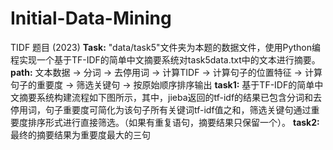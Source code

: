 # Initial-Data-Mining

TIDF 题目 (2023) 
**Task:**
"data/task5"文件夹为本题的数据文件，使用Python编程实现一个基于TF-IDF的简单中文摘要系统对task5data.txt中的文本进行摘要。
**path:**
文本数据 -> 分词 -> 去停用词 -> 计算TIDF -> 计算句子的位置特征 -> 计算句子的重要度 -> 筛选关键句 -> 按原始顺序排序输出
**task1:** 
基于TF-IDF的简单中文摘要系统构建流程如下图所示，其中，jieba返回的tf-idf的结果已包含分词和去停用词，句子重要度可简化为该句子所有关键词tf-idf值之和，筛选关键句通过重要度排序形式进行直接筛选。（如果有重复语句，摘要结果只保留一个）。
**task2:**
最终的摘要结果为重要度最大的三句
